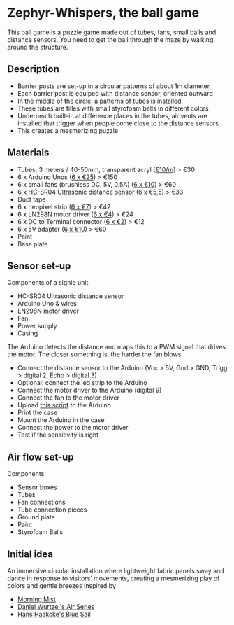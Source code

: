 # Zephyr-Whispers, the ball game
This ball game is a puzzle game made out of tubes, fans, small balls and distance sensors. You need to get the ball through the maze by walking around the structure.   


## Description
- Barrier posts are set-up in a circular patterns of about 1m diameter
- Each barrier post is equiped with distance sensor, oriented outward
- In the middle of the circle, a patterns of tubes is installed
- These tubes are filles with small styrofoam balls in different colors
- Underneath built-in at difference places in the tubes, air vents are installed that trigger when people come close to the distance sensors
- This creates a mesmerizing puzzle

## Materials
- Tubes, 3 meters / 40-50mm, transparent acryl ([€10/m](https://www.kunststofforte.nl/product/transparante-acrylaat-buizen-xt/)) > €30
- 6 x Arduino Unos ([6 x €25](https://www.kiwi-electronics.com/nl/arduino-uno-rev3-atmega328-729?search=arduino)) > €150
- 6 x small fans (brushless DC, 5V, 0.5A) ([6 x €10](https://www.mouser.be/ProductDetail/Delta-Electronics/EFB0405VHD-F00?qs=%2FW4LtXOBxKsYebwOUVkrBw%3D%3D)) > €60
- 6 x HC-SR04 Ultrasonic distance sensor ([6 x €5,5](https://www.kiwi-electronics.com/nl/ultrasoon-sensor-hc-sr04-2592?search=HC-SR04%20Ultrasonic%20distance%20sensor)) > €33
- Duct tape
- 6 x neopixel strip ([6 x €7](https://www.kiwi-electronics.com/nl/neopixel-stick-8x-5050-rgb-led-met-geintegreerde-drivers-7316)) > €42
- 6 x LN298N motor driver ([6 x €4](https://www.kiwi-electronics.com/nl/dual-h-bridge-dc-stepper-motor-driver-l298n-4117?search=LN298N)) > €24
- 6 x DC to Terminal connector ([6 x €2](https://www.kiwi-electronics.com/nl/terminal-block-naar-2-1mm-dc-barrel-jack-female-747?search=Terminal%20connector)) > €12
- 6 x 5V adapter ([6 x €10](https://www.kiwi-electronics.com/nl/terminal-block-naar-2-1mm-dc-barrel-jack-female-747?search=Terminal%20connector)) > €60
- Paint
- Base plate

## Sensor set-up  
Components of a signle unit:
- HC-SR04 Ultrasonic distance sensor
- Arduino Uno & wires
- LN298N motor driver
- Fan
- Power supply
- Casing

The Arduino detects the distance and maps this to a PWM signal that drives the motor.  The closer something is, the harder the fan blows
- Connect the distance sensor to the Arduino (Vcc > 5V, Gnd > GND, Trigg > digital 2, Echo > digital 3)
- Optional: connect the led strip to the Arduino
- Connect the motor driver to the Arduino (digital 9)
- Connect the fan to the motor driver
- Upload [this script](distance_mapping.ino) to the Arduino
- Print the case
- Mount the Arduino in the case
- Connect the power to the motor driver
- Test if the sensitivity is right
  
## Air flow set-up
Components
- Sensor boxes
- Tubes
- Fan connections
- Tube connection pieces
- Ground plate
- Paint
- Styrofoam Balls

## Initial idea   
An immersive circular installation where lightweight fabric panels sway and dance in response to visitors’ movements, creating a mesmerizing play of colors and gentle breezes
Inspired by
- [Morning Mist](https://www.designlabexperience.com/projects/morning-mist-fans-installation)
- [Daniel Wurtzel's Air Series](https://www.danielwurtzel.com/)
- [Hans Haakcke's Blue Sail](https://arth207-spring.tumblr.com/post/50658432895)
